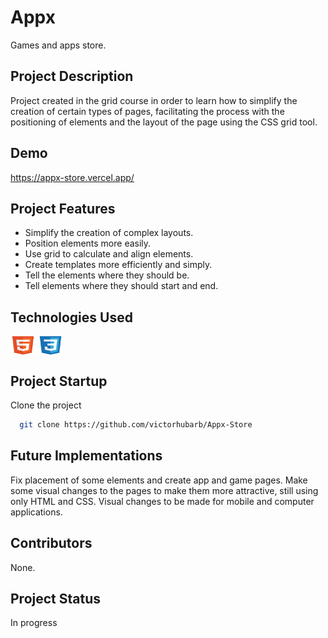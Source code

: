 # Appx

Games and apps store.

## Project Description

Project created in the grid course in order to learn how to simplify the creation of certain types of pages, facilitating the process with the positioning of elements and the layout of the page using the CSS grid tool.

## Demo

https://appx-store.vercel.app/

## Project Features

- Simplify the creation of complex layouts.
- Position elements more easily.
- Use grid to calculate and align elements.
- Create templates more efficiently and simply.
- Tell the elements where they should be.
- Tell elements where they should start and end.

## Technologies Used

<div style="display: inline_block">
  <img align="center" alt="Vic-HTML" height="30" width="40" src="https://raw.githubusercontent.com/devicons/devicon/master/icons/html5/html5-original.svg">
  <img align="center" alt="Vic-CSS" height="30" width="40" src="https://raw.githubusercontent.com/devicons/devicon/master/icons/css3/css3-original.svg">
</div>

## Project Startup

Clone the project

```bash
  git clone https://github.com/victorhubarb/Appx-Store
```

## Future Implementations

Fix placement of some elements and create app and game pages.
Make some visual changes to the pages to make them more attractive, still using only HTML and CSS.
Visual changes to be made for mobile and computer applications.

## Contributors

None.

## Project Status

In progress
